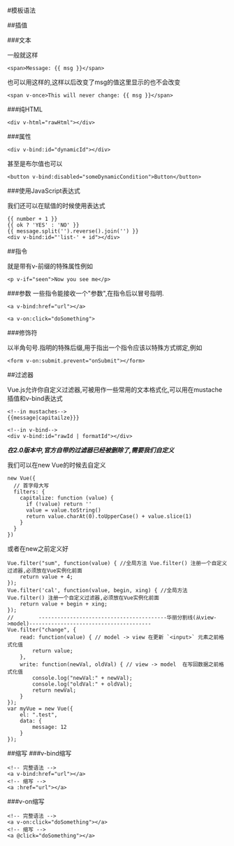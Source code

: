 #模板语法

##插值

###文本

一般就这样

```
<span>Message: {{ msg }}</span>
```

也可以用这样的,这样以后改变了msg的值这里显示的也不会改变

```
<span v-once>This will never change: {{ msg }}</span>

```


###纯HTML

```
<div v-html="rawHtml"></div>
```

###属性

```
<div v-bind:id="dynamicId"></div>
```

甚至是布尔值也可以

```
<button v-bind:disabled="someDynamicCondition">Button</button>
```

###使用JavaScript表达式

我们还可以在赋值的时候使用表达式

```
{{ number + 1 }}
{{ ok ? 'YES' : 'NO' }}
{{ message.split('').reverse().join('') }}
<div v-bind:id="'list-' + id"></div>
```

##指令

就是带有v-前缀的特殊属性例如

```
<p v-if="seen">Now you see me</p>
```
###参数
一些指令能接收一个"参数",在指令后以冒号指明.

```
<a v-bind:href="url"></a>
```

```
<a v-on:click="doSomething">
```
###修饰符

以半角句号.指明的特殊后缀,用于指出一个指令应该以特殊方式绑定,例如

```
<form v-on:submit.prevent="onSubmit"></form>
```

##过滤器

Vue.js允许你自定义过滤器,可被用作一些常用的文本格式化,可以用在mustache插值和v-bind表达式

```
<!--in mustaches-->
{{message|capitailze}}}

<!--in v-bind-->
<div v-bind:id="rawId | formatId"></div>
```

***在2.0版本中,官方自带的过滤器已经被删除了,需要我们自定义***

我们可以在new Vue的时候去自定义

```
new Vue({
  // 首字母大写
  filters: {
    capitalize: function (value) {
      if (!value) return ''
      value = value.toString()
      return value.charAt(0).toUpperCase() + value.slice(1)
    }
  }
})
```

或者在new之前定义好

```
Vue.filter("sum", function(value) { //全局方法 Vue.filter() 注册一个自定义过滤器,必须放在Vue实例化前面
    return value + 4;
});
Vue.filter('cal', function(value, begin, xing) { //全局方法 Vue.filter() 注册一个自定义过滤器,必须放在Vue实例化前面
    return value + begin + xing;
});
//        -----------------------------------------华丽分割线(从view->model)---------------------------------------
Vue.filter("change", {
    read: function(value) { // model -> view 在更新 `<input>` 元素之前格式化值
        return value;
    },
    write: function(newVal, oldVal) { // view -> model  在写回数据之前格式化值
        console.log("newVal:" + newVal);
        console.log("oldVal:" + oldVal);
        return newVal;
    }
});
var myVue = new Vue({
    el: ".test",
    data: {
        message: 12
    }
});
```


##缩写
###v-bind缩写

```
<!-- 完整语法 -->
<a v-bind:href="url"></a>
<!-- 缩写 -->
<a :href="url"></a>
```
###v-on缩写

```
<!-- 完整语法 -->
<a v-on:click="doSomething"></a>
<!-- 缩写 -->
<a @click="doSomething"></a>
```

